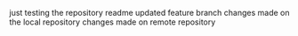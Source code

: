 just testing the repository readme
updated feature branch
changes made on the local repository
changes made on remote repository
